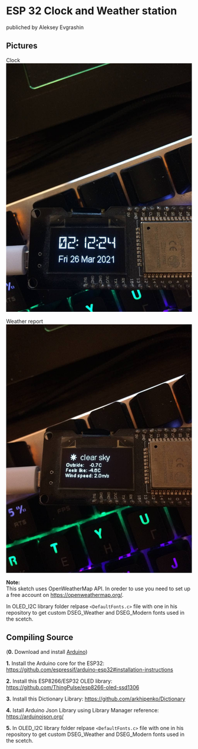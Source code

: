# ESP 32 Clock and Weather station
publiched by Aleksey Evgrashin
## Pictures

Clock
![Weather Clock Board](https://github.com/Evleksey/Weather-Clock-ESP32/blob/main/images/photo1.jpg)

Weather report
![Weather Clock Board](https://github.com/Evleksey/Weather-Clock-ESP32/blob/main/images/photo2.jpg)

**Note:**  
This sketch uses OpenWeatherMap API. In oreder to use you need to set up a free account on https://openweathermap.org/.

In OLED_I2C library folder relpase `<DefaultFonts.c>` file with one in his repository to get custom DSEG_Weather and DSEG_Modern fonts used in the scetch.

## Compiling Source
(**0.** Download and install [Arduino](https://www.arduino.cc/en/Main/Software)) 

**1.** Install the Arduino core for the ESP32: https://github.com/espressif/arduino-esp32#installation-instructions  

**2.** Install this ESP8266/ESP32 OLED library: https://github.com/ThingPulse/esp8266-oled-ssd1306

**3.** Install this Dictionary Library: https://github.com/arkhipenko/Dictionary

**4.** Istall Arduino Json Library using Library Manager reference: https://arduinojson.org/

**5.** In OLED_I2C library folder relpase `<DefaultFonts.c>` file with one in his repository to get custom DSEG_Weather and DSEG_Modern fonts used in the scetch.